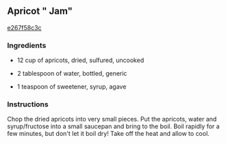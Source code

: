 ## Apricot " Jam"

[e267f58c3c](http://www.food.com/recipe/apricot-jam-249064)

### Ingredients

 - 12 cup of apricots, dried, sulfured, uncooked

 - 2 tablespoon of water, bottled, generic

 - 1 teaspoon of sweetener, syrup, agave

### Instructions

Chop the dried apricots into very small pieces. Put the apricots, water and syrup/fructose into a small saucepan and bring to the boil. Boil rapidly for a few minutes, but don't let it boil dry! Take off the heat and allow to cool.